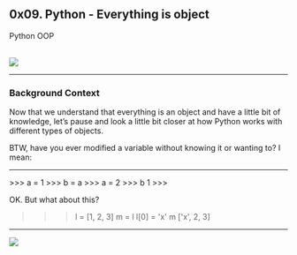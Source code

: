 <html>
<head>
<h2>
0x09. Python - Everything is object
</h2>
<p>
Python  OOP
</p>
<br>
</head>
<body>
<img src="https://s3.amazonaws.com/intranet-projects-files/holbertonschool-higher-level_programming+/252/r_208403_QPSN8.jpg">
<hr>
<h3>
Background Context
</h3>
<p>
Now that we understand that everything is an object and have a little bit of knowledge, let’s pause and look a little bit closer at how Python works with different types of objects.

BTW, have you ever modified a variable without knowing it or wanting to? I mean:
</p>
<hr>
>>> a = 1
>>> b = a
>>> a = 2
>>> b
1
>>> 

OK. But what about this?

>>> l = [1, 2, 3]
>>> m = l
>>> l[0] = 'x'
>>> m
['x', 2, 3]
>>> 
<hr>
<img src="https://media.giphy.com/media/wAjfQ9MLUfFjq/giphy.gif">
</body>
</html>
